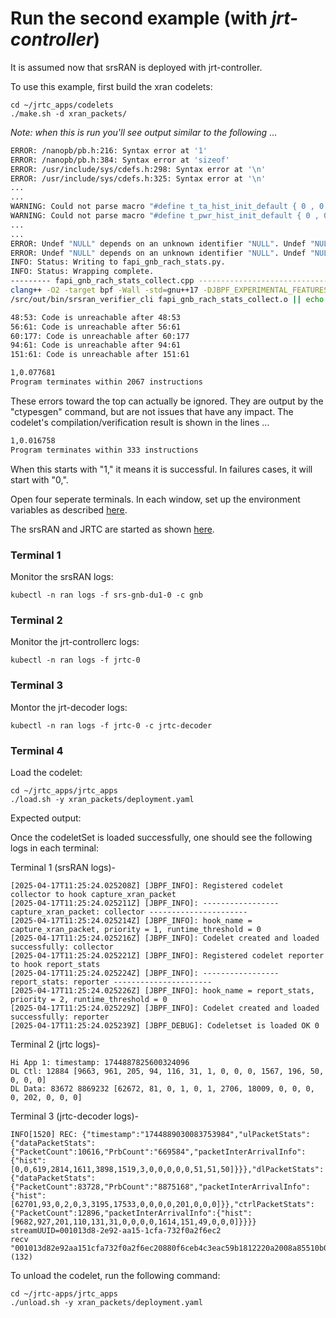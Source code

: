 # Run the second example (with *jrt-controller*)

It is assumed now that srsRAN is deployed with jrt-controller. 

To use this example, first build the xran codelets:

```
cd ~/jrtc_apps/codelets
./make.sh -d xran_packets/
```
*Note: when this is run you'll see output similar to the following* ...

```sh
ERROR: /nanopb/pb.h:216: Syntax error at '1'
ERROR: /nanopb/pb.h:384: Syntax error at 'sizeof'
ERROR: /usr/include/sys/cdefs.h:298: Syntax error at '\n'
ERROR: /usr/include/sys/cdefs.h:325: Syntax error at '\n'
...
...
WARNING: Could not parse macro "#define t_ta_hist_init_default { 0 , 0 }"
WARNING: Could not parse macro "#define t_pwr_hist_init_default { 0 , 0 }"
...
...
ERROR: Undef "NULL" depends on an unknown identifier "NULL". Undef "NULL" will not be output
ERROR: Undef "NULL" depends on an unknown identifier "NULL". Undef "NULL" will not be output
INFO: Status: Writing to fapi_gnb_rach_stats.py.
INFO: Status: Wrapping complete.
--------- fapi_gnb_rach_stats_collect.cpp ----------------------------------------------
clang++ -O2 -target bpf -Wall -std=gnu++17 -DJBPF_EXPERIMENTAL_FEATURES -DJBPF_DEBUG_ENABLED -D__x86_64__ -fpermissive -Wno-incompatible-pointer-types -Wno-pedantic  -I/src/out/inc -I/src/include -I/nanopb -I/src/external -I/src/external/fmt/include -I/usr/include/c++/13.2.0 -I/usr/include/c++/13.2.0/x86_64-pc-linux-gnu  -c fapi_gnb_rach_stats_collect.cpp -o fapi_gnb_rach_stats_collect.o
/src/out/bin/srsran_verifier_cli fapi_gnb_rach_stats_collect.o || echo "fapi_gnb_rach_stats_collect.cpp: Failed verification"

48:53: Code is unreachable after 48:53
56:61: Code is unreachable after 56:61
60:177: Code is unreachable after 60:177
94:61: Code is unreachable after 94:61
151:61: Code is unreachable after 151:61

1,0.077681
Program terminates within 2067 instructions
```
These errors toward the top can actually be ignored.  They are output by the "ctypesgen" command, but are not issues that have any impact.  The codelet's compilation/verification result is shown in the lines ...
```sh
1,0.016758
Program terminates within 333 instructions
``` 
When this starts with "1," it means it is successful.  In failures cases, it will start with "0,".


Open four seperate terminals.
In each window, set up the environment variables as described [here](../README.md#Preparing-the-Environment).

The srsRAN and JRTC are started as shown [here](../README.md#Start-the-srsRAN).

### Terminal 1

Monitor the srsRAN logs:
```
kubectl -n ran logs -f srs-gnb-du1-0 -c gnb
```

### Terminal 2

Monitor the jrt-controllerc logs:
```
kubectl -n ran logs -f jrtc-0
```

### Terminal 3

Montor the jrt-decoder logs:
```
kubectl -n ran logs -f jrtc-0 -c jrtc-decoder
```

### Terminal 4

Load the codelet:
```
cd ~/jrtc_apps/jrtc_apps
./load.sh -y xran_packets/deployment.yaml
```

Expected output:

Once the codeletSet is loaded successfully, one should see the following logs in each terminal:

Terminal 1 (srsRAN logs)- 

```
[2025-04-17T11:25:24.025208Z] [JBPF_INFO]: Registered codelet collector to hook capture_xran_packet
[2025-04-17T11:25:24.025211Z] [JBPF_INFO]: ----------------- capture_xran_packet: collector ----------------------
[2025-04-17T11:25:24.025214Z] [JBPF_INFO]: hook_name = capture_xran_packet, priority = 1, runtime_threshold = 0
[2025-04-17T11:25:24.025216Z] [JBPF_INFO]: Codelet created and loaded successfully: collector
[2025-04-17T11:25:24.025221Z] [JBPF_INFO]: Registered codelet reporter to hook report_stats
[2025-04-17T11:25:24.025224Z] [JBPF_INFO]: ----------------- report_stats: reporter ----------------------
[2025-04-17T11:25:24.025226Z] [JBPF_INFO]: hook_name = report_stats, priority = 2, runtime_threshold = 0
[2025-04-17T11:25:24.025229Z] [JBPF_INFO]: Codelet created and loaded successfully: reporter
[2025-04-17T11:25:24.025239Z] [JBPF_DEBUG]: Codeletset is loaded OK 0
```

Terminal 2 (jrtc logs)-

```
Hi App 1: timestamp: 1744887825600324096
DL Ctl: 12884 [9663, 961, 205, 94, 116, 31, 1, 0, 0, 0, 1567, 196, 50, 0, 0, 0]
DL Data: 83672 8869232 [62672, 81, 0, 1, 0, 1, 2706, 18009, 0, 0, 0, 0, 202, 0, 0, 0]
```

Terminal 3 (jrtc-decoder logs)- 

```
INFO[1520] REC: {"timestamp":"1744889030083753984","ulPacketStats":{"dataPacketStats":{"PacketCount":10616,"PrbCount":"669584","packetInterArrivalInfo":{"hist":[0,0,619,2814,1611,3898,1519,3,0,0,0,0,0,51,51,50]}}},"dlPacketStats":{"dataPacketStats":{"PacketCount":83728,"PrbCount":"8875168","packetInterArrivalInfo":{"hist":[62701,93,0,2,0,3,3195,17533,0,0,0,0,201,0,0,0]}},"ctrlPacketStats":{"PacketCount":12896,"packetInterArrivalInfo":{"hist":[9682,927,201,110,131,31,0,0,0,0,1614,151,49,0,0,0]}}}}  streamUUID=001013d8-2e92-aa15-1cfa-732f0a2f6ec2
recv "001013d82e92aa151cfa732f0a2f6ec20880f6ceb4c3eac59b1812220a2008a85510b0822b1a170a1500009d05c217a40dd31db60c0300000000003434311a440a2308a08d0510c0fc9c041a180a16c0e9033105020001a415ba8c0100000000c901000000121d08e46412180a16d54bb207ad01718c011c00000000d00c960131000000"(132)
```

To unload the codelet, run the following command:

```
cd ~/jrtc-apps/jrtc_apps
./unload.sh -y xran_packets/deployment.yaml
```



